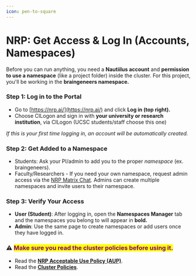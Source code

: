 ```yaml
---
icon: pen-to-square
---
```


# NRP: Get Access & Log In (Accounts, Namespaces)

Before you can run anything, you need a **Nautiilus account** and **permission to use a namespace** (like a project folder) inside the cluster. For this project, you'll be working in the **braingeneers namespace.**

### Step 1: Log in to the Portal

* Go to [https://nrp.ai/](https://nrp.ai/) and click **Log in (top right).**
* Choose CILogon and sign in with **your university or research institution**, via CILogon (UCSC students/staff choose this one)

_If this is your first time logging in, an account will be automatically created._

### Step 2: Get Added to a Namespace

* Students: Ask your PI/admin to add you to the proper _namespace_ (ex. braingeneers).
* Faculty/Researchers - If you need your own namespace, request admin access via the [NRP Matrix Chat](https://matrix.to/#/#nautilus-users:matrix.org). Admins can create multiple namespaces and invite users to their namespace.&#x20;

### Step 3: Verify Your Access

* **User (Student)**: After logging in, open the **Namespaces Manager** tab and the namespaces you belong to will appear in **bold.**
* **Admin**: Use the same page to create namespaces or add users once they have logged in.&#x20;

### ⚠️ <mark style="color:purple;">Make sure you read the cluster policies before using it.</mark>

* Read the [**NRP Acceptable Use Policy (AUP)**](https://nrp.ai/NRP-AUP.pdf).
* Read the [**Cluster Policies**](https://nrp.ai/documentation/userdocs/start/policies/).
